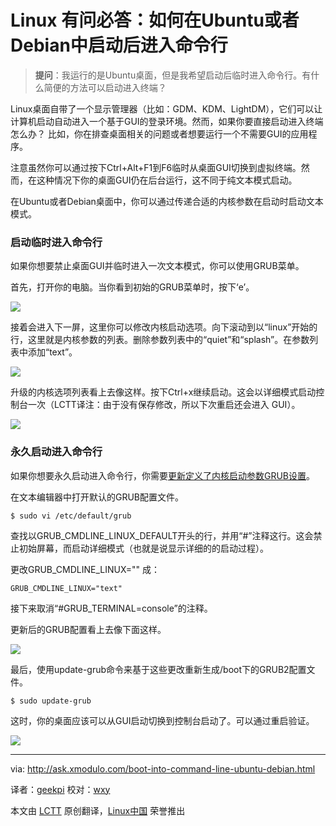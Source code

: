 Linux 有问必答：如何在Ubuntu或者Debian中启动后进入命令行
================================================================================
> **提问**：我运行的是Ubuntu桌面，但是我希望启动后临时进入命令行。有什么简便的方法可以启动进入终端？

Linux桌面自带了一个显示管理器（比如：GDM、KDM、LightDM），它们可以让计算机启动自动进入一个基于GUI的登录环境。然而，如果你要直接启动进入终端怎么办？ 比如，你在排查桌面相关的问题或者想要运行一个不需要GUI的应用程序。

注意虽然你可以通过按下Ctrl+Alt+F1到F6临时从桌面GUI切换到虚拟终端。然而，在这种情况下你的桌面GUI仍在后台运行，这不同于纯文本模式启动。

在Ubuntu或者Debian桌面中，你可以通过传递合适的内核参数在启动时启动文本模式。

### 启动临时进入命令行 ###

如果你想要禁止桌面GUI并临时进入一次文本模式，你可以使用GRUB菜单。

首先，打开你的电脑。当你看到初始的GRUB菜单时，按下‘e’。

![](https://farm8.staticflickr.com/7490/16112246542_bc1875a397_z.jpg)

接着会进入下一屏，这里你可以修改内核启动选项。向下滚动到以“linux”开始的行，这里就是内核参数的列表。删除参数列表中的“quiet”和“splash”。在参数列表中添加“text”。

![](https://farm8.staticflickr.com/7471/15493282603_8a70f70af2_z.jpg)

升级的内核选项列表看上去像这样。按下Ctrl+x继续启动。这会以详细模式启动控制台一次（LCTT译注：由于没有保存修改，所以下次重启还会进入 GUI）。

![](https://farm8.staticflickr.com/7570/15925676530_b11af59243_z.jpg)

### 永久启动进入命令行 ###

如果你想要永久启动进入命令行，你需要[更新定义了内核启动参数GRUB设置][1]。

在文本编辑器中打开默认的GRUB配置文件。

    $ sudo vi /etc/default/grub 

查找以GRUB\_CMDLINE\_LINUX\_DEFAULT开头的行，并用“#”注释这行。这会禁止初始屏幕，而启动详细模式（也就是说显示详细的的启动过程）。

更改GRUB_CMDLINE_LINUX="" 成：

    GRUB_CMDLINE_LINUX="text"

接下来取消“#GRUB_TERMINAL=console”的注释。

更新后的GRUB配置看上去像下面这样。

![](https://farm9.staticflickr.com/8673/16107564442_9345d94491_b.jpg)

最后，使用update-grub命令来基于这些更改重新生成/boot下的GRUB2配置文件。

    $ sudo update-grub 

这时，你的桌面应该可以从GUI启动切换到控制台启动了。可以通过重启验证。

![](https://farm8.staticflickr.com/7518/16106378151_81ac6b5a49_b.jpg)

--------------------------------------------------------------------------------

via: http://ask.xmodulo.com/boot-into-command-line-ubuntu-debian.html

译者：[geekpi](https://github.com/geekpi)
校对：[wxy](https://github.com/wxy)

本文由 [LCTT](https://github.com/LCTT/TranslateProject) 原创翻译，[Linux中国](http://linux.cn/) 荣誉推出

[1]:http://xmodulo.com/add-kernel-boot-parameters-via-grub-linux.html